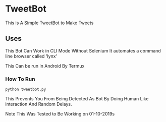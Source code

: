 # TweetBot
This is A Simple TweetBot to Make Tweets

## Uses
This Bot Can Work in CLI Mode Without Selenium
It automates a command line browser called 'lynx'

This Can be run in Android By Termux

### How To Run 

```python tweetbot.py```

This Prevents You From Being Detected As Bot By Doing Human Like interaction And Random Delays.

Note This Was Tested to Be Working on 01-10-2019s